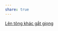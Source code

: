 ```yaml
---
share: true
---
```

[Lên tông khác gắt giọng](./L%C3%AAn%20t%C3%B4ng%20kh%C3%A1c%20g%E1%BA%AFt%20gi%E1%BB%8Dng.md)
